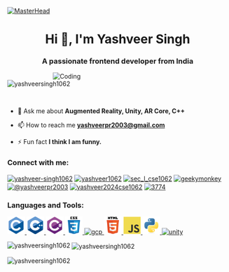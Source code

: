 [![MasterHead](https://www.globaltechoutlook.com/wp-content/uploads/2021/02/Augmented-reality.jpg)](https://rishavchanda.io)
<h1 align="center">Hi 👋, I'm Yashveer Singh</h1>
<h3 align="center">A passionate frontend developer from India</h3>
<img align = "right" alt = "Coding" width = "400" src = "https://www.google.com/imgres?imgurl=https%3A%2F%2Fcamo.githubusercontent.com%2F5ddf73ad3a205111cf8c686f687fc216c2946a75005718c8da5b837ad9de78c9%2F68747470733a2f2f7468756d62732e6766796361742e636f6d2f4576696c4e657874446576696c666973682d736d616c6c2e676966&imgrefurl=https%3A%2F%2Fgithub.com%2Frudrabarad%2FGifs&tbnid=55jyr3BK5duBpM&vet=12ahUKEwjRy4_ZmpL6AhVh83MBHai-Ak8QMygHegUIARDfAQ..i&docid=CJdgcKdcN0j58M&w=800&h=600&itg=1&q=animated%20coding%20gif&hl=en&ved=2ahUKEwjRy4_ZmpL6AhVh83MBHai-Ak8QMygHegUIARDfAQ">

<p align="left"> <img src="https://komarev.com/ghpvc/?username=yashveersingh1062&label=Profile%20views&color=0e75b6&style=flat" alt="yashveersingh1062" /> </p>

<p align="left"> <a href="https://twitter.com/" target="blank"><img src="https://img.shields.io/twitter/follow/?logo=twitter&style=for-the-badge" alt="" /></a> </p>

- 💬 Ask me about **Augmented Reality, Unity, AR Core, C++**

- 📫 How to reach me **yashveerpr2003@gmail.com**

- ⚡ Fun fact **I think I am funny.**

<h3 align="left">Connect with me:</h3>
<p align="left">
<a href="https://linkedin.com/in/yashveer-singh1062" target="blank"><img align="center" src="https://raw.githubusercontent.com/rahuldkjain/github-profile-readme-generator/master/src/images/icons/Social/linked-in-alt.svg" alt="yashveer-singh1062" height="30" width="40" /></a>
<a href="https://www.codechef.com/users/yashveer1062" target="blank"><img align="center" src="https://cdn.jsdelivr.net/npm/simple-icons@3.1.0/icons/codechef.svg" alt="yashveer1062" height="30" width="40" /></a>
<a href="https://www.hackerrank.com/sec_l_cse1062" target="blank"><img align="center" src="https://raw.githubusercontent.com/rahuldkjain/github-profile-readme-generator/master/src/images/icons/Social/hackerrank.svg" alt="sec_l_cse1062" height="30" width="40" /></a>
<a href="https://www.leetcode.com/geekymonkey" target="blank"><img align="center" src="https://raw.githubusercontent.com/rahuldkjain/github-profile-readme-generator/master/src/images/icons/Social/leet-code.svg" alt="geekymonkey" height="30" width="40" /></a>
<a href="https://www.hackerearth.com/@yashveerpr2003" target="blank"><img align="center" src="https://raw.githubusercontent.com/rahuldkjain/github-profile-readme-generator/master/src/images/icons/Social/hackerearth.svg" alt="@yashveerpr2003" height="30" width="40" /></a>
<a href="https://auth.geeksforgeeks.org/user/yashveer2024cse1062" target="blank"><img align="center" src="https://raw.githubusercontent.com/rahuldkjain/github-profile-readme-generator/master/src/images/icons/Social/geeks-for-geeks.svg" alt="yashveer2024cse1062" height="30" width="40" /></a>
<a href="https://discord.gg/3774" target="blank"><img align="center" src="https://raw.githubusercontent.com/rahuldkjain/github-profile-readme-generator/master/src/images/icons/Social/discord.svg" alt="3774" height="30" width="40" /></a>
</p>

<h3 align="left">Languages and Tools:</h3>
<p align="left"> <a href="https://www.cprogramming.com/" target="_blank" rel="noreferrer"> <img src="https://raw.githubusercontent.com/devicons/devicon/master/icons/c/c-original.svg" alt="c" width="40" height="40"/> </a> <a href="https://www.w3schools.com/cpp/" target="_blank" rel="noreferrer"> <img src="https://raw.githubusercontent.com/devicons/devicon/master/icons/cplusplus/cplusplus-original.svg" alt="cplusplus" width="40" height="40"/> </a> <a href="https://www.w3schools.com/cs/" target="_blank" rel="noreferrer"> <img src="https://raw.githubusercontent.com/devicons/devicon/master/icons/csharp/csharp-original.svg" alt="csharp" width="40" height="40"/> </a> <a href="https://www.w3schools.com/css/" target="_blank" rel="noreferrer"> <img src="https://raw.githubusercontent.com/devicons/devicon/master/icons/css3/css3-original-wordmark.svg" alt="css3" width="40" height="40"/> </a> <a href="https://cloud.google.com" target="_blank" rel="noreferrer"> <img src="https://www.vectorlogo.zone/logos/google_cloud/google_cloud-icon.svg" alt="gcp" width="40" height="40"/> </a> <a href="https://www.w3.org/html/" target="_blank" rel="noreferrer"> <img src="https://raw.githubusercontent.com/devicons/devicon/master/icons/html5/html5-original-wordmark.svg" alt="html5" width="40" height="40"/> </a> <a href="https://developer.mozilla.org/en-US/docs/Web/JavaScript" target="_blank" rel="noreferrer"> <img src="https://raw.githubusercontent.com/devicons/devicon/master/icons/javascript/javascript-original.svg" alt="javascript" width="40" height="40"/> </a> <a href="https://www.python.org" target="_blank" rel="noreferrer"> <img src="https://raw.githubusercontent.com/devicons/devicon/master/icons/python/python-original.svg" alt="python" width="40" height="40"/> </a> <a href="https://unity.com/" target="_blank" rel="noreferrer"> <img src="https://www.vectorlogo.zone/logos/unity3d/unity3d-icon.svg" alt="unity" width="40" height="40"/> </a> </p>

<p><img align="left" src="https://github-readme-stats.vercel.app/api/top-langs?username=yashveersingh1062&show_icons=true&locale=en&layout=compact" alt="yashveersingh1062" /></p>

<p>&nbsp;<img align="center" src="https://github-readme-stats.vercel.app/api?username=yashveersingh1062&show_icons=true&locale=en" alt="yashveersingh1062" /></p>

<p><img align="center" src="https://github-readme-streak-stats.herokuapp.com/?user=yashveersingh1062&" alt="yashveersingh1062" /></p>
